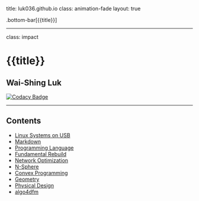 title: luk036.github.io
class: animation-fade
layout: true

<!-- This slide will serve as the base layout for all your slides -->
.bottom-bar[{{title}}]

---

class: impact

{{title}}
=========

Wai-Shing Luk
-------------

[![Codacy Badge](https://api.codacy.com/project/badge/Grade/8f6a673d3177482b9b1d7b77995f0844)](https://app.codacy.com/app/luk036/luk036.github.io?utm_source=github.com&utm_medium=referral&utm_content=luk036/luk036.github.io&utm_campaign=badger)

---

Contents
--------

-   [Linux Systems on USB](flows/index.html)
-   [Markdown](markdown/index.html)
-   [Programming Language](proglang/index.html)
-   [Fundamental Rebuild](fun/index.html)
-   [Network Optimization](netoptim/quickstart.html)
-   [N-Sphere](n-sphere/intro.pdf)
-   [Convex Programming](cvx/index.html)
-   [Geometry](projgeom/index.html)
-   [Physical Design](physdes/index.html)
-   [algo4dfm](algo4dfm/index.html)

